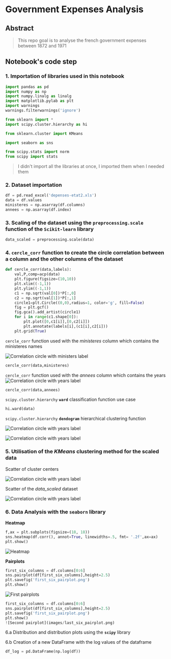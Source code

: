 # Government Expenses Analysis

## Abstract
> This repo goal is to analyse the french government expenses between 1872 and 1971

## Notebook's code step

### 1. Importation of libraries used in this notebook

``` python
import pandas as pd
import numpy as np
import numpy.linalg as linalg
import matplotlib.pylab as plt
import warnings
warnings.filterwarnings('ignore')

from sklearn import *
import scipy.cluster.hierarchy as hi

from sklearn.cluster import KMeans

import seaborn as sns

from scipy.stats import norm
from scipy import stats
```

> I didn't import all the libraries at once, I imported them when I needed them

### 2. Dataset importation

``` python
df = pd.read_excel('depenses-etat2.xls')
data = df.values
ministeres = np.asarray(df.columns)
annees = np.asarray(df.index)
```
### 3. Scaling of the dataset using the **`preprocessing.scale`** function of the `Scikit-learn` library

``` python
data_scaled = preprocessing.scale(data)
```

### 4. **`cercle_corr`** function to create the circle correlation between a column and the other columns of the dataset

``` python
def cercle_corr(data,labels):
    val,P,comp=acp(data)
    plt.figure(figsize=(10,10))
    plt.xlim((-1,1))
    plt.ylim((-1,1))
    c1 = np.sqrt(val[0])*P[:,0]
    c2 = np.sqrt(val[1])*P[:,1]
    circle1=plt.Circle((0,0),radius=1, color='g', fill=False)
    fig = plt.gcf()
    fig.gca().add_artist(circle1)
    for i in range(c1.shape[0]):
        plt.plot([0,c1[i]],[0,c2[i]])
        plt.annotate(labels[i],(c1[i],c2[i]))
    plt.grid(True)
```

`cercle_corr` function used with the _ministeres_ column which contains the ministeres names

![Correlation circle with ministers label](images/circle_corr_minister_names.png)

``` python
cercle_corr(data,ministeres)
```

`cercle_corr` function used with the _annees_ column which contains the years
![Correlation circle with years label](images/circle_corr_years.png)

``` python
cercle_corr(data,annees)
```

`scipy.cluster.hierarchy` **`ward`** classification function use case

``` python
hi.ward(data)
```

`scipy.cluster.hierarchy` **`dendogram`** hierarchical clustering function


![Correlation circle with years label](images/dendogram_ministers_labels.png)

![Correlation circle with years label](images/dendogram_years_label.png)
### 5. Utilisation of the **_KMeans_** clustering method for the scaled data

Scatter of cluster centers

![Correlation circle with years label](images/cluster_center_scatter.png)

Scatter of the *data_scaled* dataset

![Correlation circle with years label](images/data_scaled_scatter.png)

### 6. Data Analysis with the **`seaborn`** library

**Heatmap**

``` python
f,ax = plt.subplots(figsize=(18, 18))
sns.heatmap(df.corr(), annot=True, linewidths=.5, fmt= '.2f',ax=ax)
plt.show()
```

![Heatmap](images/dataset_correlation_heatmap.png)

**Pairplots**
``` python
first_six_columns = df.columns[0:6]
sns.pairplot(df[first_six_columns],height=2.5)
plt.savefig('first_six_pairplot.png')
plt.show()
```
![First pairplots](images/first_six_pairplot.png)

``` python
first_six_columns = df.columns[0:6]
sns.pairplot(df[first_six_columns],height=2.5)
plt.savefig('first_six_pairplot.png')
plt.show()
![Second pairplot](images/last_six_pairplot.png)
```


6.a Distribution and distribution plots using the **`scipy`** library

6.b Creation of a new DataFrame with the log values of the dataframe

``` python
df_log = pd.DataFrame(np.log(df))
```